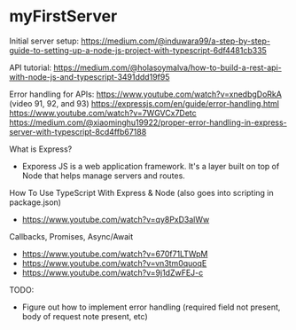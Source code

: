 # myFirstServer

Initial server setup:
https://medium.com/@induwara99/a-step-by-step-guide-to-setting-up-a-node-js-project-with-typescript-6df4481cb335


API tutorial:
https://medium.com/@holasoymalva/how-to-build-a-rest-api-with-node-js-and-typescript-3491ddd19f95


Error handling for APIs: 
https://www.youtube.com/watch?v=xnedbgDoRkA (video 91, 92, and 93)
https://expressjs.com/en/guide/error-handling.html
https://www.youtube.com/watch?v=7WGVCx7Detc
https://medium.com/@xiaominghu19922/proper-error-handling-in-express-server-with-typescript-8cd4ffb67188

What is Express?
- Exporess JS is a web application framework. It's a layer built on top of Node that helps manage servers and routes.

How To Use TypeScript With Express & Node (also goes into scripting in package.json)
- https://www.youtube.com/watch?v=qy8PxD3alWw

Callbacks, Promises, Async/Await
- https://www.youtube.com/watch?v=670f71LTWpM
- https://www.youtube.com/watch?v=vn3tm0quoqE
- https://www.youtube.com/watch?v=9j1dZwFEJ-c


TODO:
- Figure out how to implement error handling (required field not present, body of request note present, etc)

